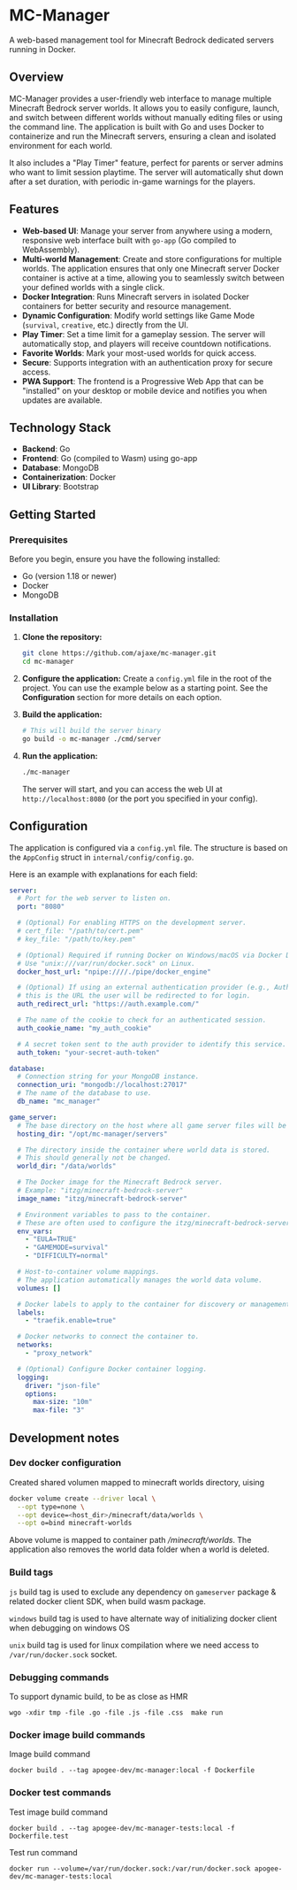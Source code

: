 # MC-Manager

A web-based management tool for Minecraft Bedrock dedicated servers running in Docker.

## Overview

MC-Manager provides a user-friendly web interface to manage multiple Minecraft Bedrock server worlds. It allows you to easily configure, launch, and switch between different worlds without manually editing files or using the command line. The application is built with Go and uses Docker to containerize and run the Minecraft servers, ensuring a clean and isolated environment for each world.

It also includes a "Play Timer" feature, perfect for parents or server admins who want to limit session playtime. The server will automatically shut down after a set duration, with periodic in-game warnings for the players.

## Features

- **Web-based UI**: Manage your server from anywhere using a modern, responsive web interface built with `go-app` (Go compiled to WebAssembly).
- **Multi-world Management**: Create and store configurations for multiple worlds. The application ensures that only one Minecraft server Docker container is active at a time, allowing you to seamlessly switch between your defined worlds with a single click.
- **Docker Integration**: Runs Minecraft servers in isolated Docker containers for better security and resource management.
- **Dynamic Configuration**: Modify world settings like Game Mode (`survival`, `creative`, etc.) directly from the UI.
- **Play Timer**: Set a time limit for a gameplay session. The server will automatically stop, and players will receive countdown notifications.
- **Favorite Worlds**: Mark your most-used worlds for quick access.
- **Secure**: Supports integration with an authentication proxy for secure access.
- **PWA Support**: The frontend is a Progressive Web App that can be "installed" on your desktop or mobile device and notifies you when updates are available.

## Technology Stack

- **Backend**: Go
- **Frontend**: Go (compiled to Wasm) using go-app
- **Database**: MongoDB
- **Containerization**: Docker
- **UI Library**: Bootstrap

## Getting Started

### Prerequisites

Before you begin, ensure you have the following installed:

- Go (version 1.18 or newer)
- Docker
- MongoDB

### Installation

1.  **Clone the repository:**

    ```bash
    git clone https://github.com/ajaxe/mc-manager.git
    cd mc-manager
    ```

2.  **Configure the application:**
    Create a `config.yml` file in the root of the project. You can use the example below as a starting point. See the **Configuration** section for more details on each option.

3.  **Build the application:**

    ```bash
    # This will build the server binary
    go build -o mc-manager ./cmd/server
    ```

4.  **Run the application:**
    ```bash
    ./mc-manager
    ```
    The server will start, and you can access the web UI at `http://localhost:8080` (or the port you specified in your config).

## Configuration

The application is configured via a `config.yml` file. The structure is based on the `AppConfig` struct in `internal/config/config.go`.

Here is an example with explanations for each field:

```yaml
server:
  # Port for the web server to listen on.
  port: "8080"

  # (Optional) For enabling HTTPS on the development server.
  # cert_file: "/path/to/cert.pem"
  # key_file: "/path/to/key.pem"

  # (Optional) Required if running Docker on Windows/macOS via Docker Desktop.
  # Use "unix:///var/run/docker.sock" on Linux.
  docker_host_url: "npipe:////./pipe/docker_engine"

  # (Optional) If using an external authentication provider (e.g., Authelia, Authentik),
  # this is the URL the user will be redirected to for login.
  auth_redirect_url: "https://auth.example.com/"

  # The name of the cookie to check for an authenticated session.
  auth_cookie_name: "my_auth_cookie"

  # A secret token sent to the auth provider to identify this service.
  auth_token: "your-secret-auth-token"

database:
  # Connection string for your MongoDB instance.
  connection_uri: "mongodb://localhost:27017"
  # The name of the database to use.
  db_name: "mc_manager"

game_server:
  # The base directory on the host where all game server files will be stored.
  hosting_dir: "/opt/mc-manager/servers"

  # The directory inside the container where world data is stored.
  # This should generally not be changed.
  world_dir: "/data/worlds"

  # The Docker image for the Minecraft Bedrock server.
  # Example: "itzg/minecraft-bedrock-server"
  image_name: "itzg/minecraft-bedrock-server"

  # Environment variables to pass to the container.
  # These are often used to configure the itzg/minecraft-bedrock-server image.
  env_vars:
    - "EULA=TRUE"
    - "GAMEMODE=survival"
    - "DIFFICULTY=normal"

  # Host-to-container volume mappings.
  # The application automatically manages the world data volume.
  volumes: []

  # Docker labels to apply to the container for discovery or management (e.g., for Traefik).
  labels:
    - "traefik.enable=true"

  # Docker networks to connect the container to.
  networks:
    - "proxy_network"

  # (Optional) Configure Docker container logging.
  logging:
    driver: "json-file"
    options:
      max-size: "10m"
      max-file: "3"
```

## Development notes

### Dev docker configuration

Created shared volumen mapped to minecraft worlds directory, uising

```bash
docker volume create --driver local \
  --opt type=none \
  --opt device=<host_dir>/minecraft/data/worlds \
  --opt o=bind minecraft-worlds
```

Above volume is mapped to container path _/minecraft/worlds_. The application also removes the world data folder when a world is deleted.

### Build tags

`js` build tag is used to exclude any dependency on `gameserver` package & related docker client SDK, when build wasm package.

`windows` build tag is used to have alternate way of initializing docker client when debugging on windows OS

`unix` build tag is used for linux compilation where we need access to `/var/run/docker.sock` socket.

### Debugging commands

To support dynamic build, to be as close as HMR

```pwsh
wgo -xdir tmp -file .go -file .js -file .css  make run
```

### Docker image build commands

Image build command

```pwsh
docker build . --tag apogee-dev/mc-manager:local -f Dockerfile
```

### Docker test commands

Test image build command

```pwsh
docker build . --tag apogee-dev/mc-manager-tests:local -f Dockerfile.test
```

Test run command

```pwsh
docker run --volume=/var/run/docker.sock:/var/run/docker.sock apogee-dev/mc-manager-tests:local
```
